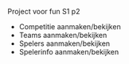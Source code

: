 Project voor fun S1 p2
-   Competitie aanmaken/bekijken
-   Teams aanmaken/bekijken
-   Spelers aanmaken/bekijken
-   Spelerinfo aanmaken/bekijken
